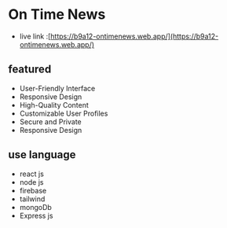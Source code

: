 # On Time News 


- live link :[https://b9a12-ontimenews.web.app/](https://b9a12-ontimenews.web.app/) 




## featured
- User-Friendly Interface
- Responsive Design
- High-Quality Content
- Customizable User Profiles
- Secure and Private
- Responsive Design
## use language
- react js
- node js
- firebase 
- tailwind
- mongoDb
- Express js
